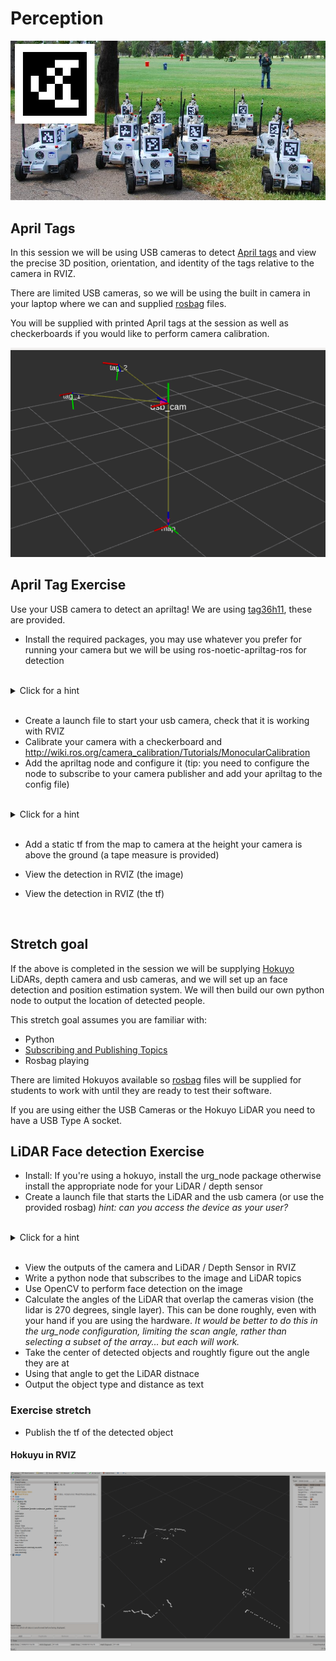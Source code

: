 # Perception
![Alt text](./resources/apriltagrobots_overlay.jpg)

## April Tags

In this session we will be using USB cameras to detect [April tags](https://april.eecs.umich.edu/software/apriltag.html) and view the precise 3D position, orientation, and identity of the tags relative to the camera in RVIZ.

There are limited USB cameras, so we will be using the built in camera in your laptop where we can and supplied [rosbag](http://wiki.ros.org/Bags) files. 

You will be supplied with printed April tags at the session as well as checkerboards if you would like to perform camera calibration.

![Alt text](./resources/tags_rviz.png )

## April Tag Exercise
Use your USB camera to detect an apriltag! We are using [tag36h11](https://www.dotproduct3d.com/uploads/8/5/1/1/85115558/apriltags1-20.pdf), these are provided.

 * Install the required packages, you may use whatever you prefer for running your camera but we will be using ros-noetic-apriltag-ros for detection
 <br/>
 
<details>
<summary>Click for a hint</summary>

`sudo apt install ros-noetic-apriltag-ros ros-noetic-usb-cam` is a quick and easy node to get your webcam going
</details>

<br/>

 * Create a launch file to start your usb camera, check that it is working with RVIZ
 * Calibrate your camera with a checkerboard and http://wiki.ros.org/camera_calibration/Tutorials/MonocularCalibration
 * Add the apriltag node and configure it (tip: you need to configure the node to subscribe to your camera publisher and add your apriltag to the config file)
 
 <br/>
  <details>
 
 
<summary>Click for a hint</summary>
 You may have issues with your camera being uncalibrated, check the error output of your console.
 For the hardware provided the calibration is available here:
 
https://github.com/ros-workshop/perception/blob/master/ost.yaml

https://github.com/ros-workshop/perception/blob/master/ost.txt

</details>
<br/>

 * Add a static tf from the map to camera at the height your camera is above the ground (a tape measure is provided)
 
 * View the detection in RVIZ (the image)
 
 * View the detection in RVIZ (the tf)
 
 <br/>

## Stretch goal
 
If the above is completed in the session we will be supplying [Hokuyo](https://www.hokuyo-aut.jp/search/single.php?serial=166) LiDARs, depth camera and usb cameras, and we will set up an face detection and position estimation system. We will then build our own python node to output the location of detected people.

This stretch goal assumes you are familiar with:
* Python 
* [Subscribing and Publishing Topics](http://wiki.ros.org/ROS/Tutorials/WritingPublisherSubscriber%28python%29)
* Rosbag playing

There are limited Hokuyos available so [rosbag](http://wiki.ros.org/Bags) files will be supplied for students to work with until they are ready to test their software.

If you are using either the USB Cameras or the Hokuyo LiDAR you need to have a USB Type A socket.
 
 ## LiDAR Face detection Exercise

 * Install: If you're using a hokuyo, install the urg_node package otherwise install the appropriate node for your LiDAR / depth sensor
 * Create a launch file that starts the LiDAR and the usb camera (or use the provided rosbag) *hint: can you access the device as your user?*
 <br/>
<details>
<summary>Click for a hint</summary>

Usually googling the device and ROS will bring up the driver.
 
 If you cannot open the LiDAR:
https://answers.ros.org/question/286646/error-connecting-to-hokuyo-could-not-open-serial-hokuyo/

Other resources:
https://answers.ros.org/question/251060/how-to-use-an-usb-hokuyo-laserscanner-in-ros-kinetic/

</details>
<br/>

 * View the outputs of the camera and LiDAR / Depth Sensor in RVIZ
 * Write a python node that subscribes to the image and LiDAR topics
 * Use OpenCV to perform face detection on the image
 * Calculate the angles of the LiDAR that overlap the cameras vision (the lidar is 270 degrees, single layer). This can be done roughly, even with your hand if you are using the hardware. *It would be better to do this in the urg_node configuration, limiting the scan angle, rather than selecting a subset of the array... but each will work.*
 * Take the center of detected objects and roughtly figure out the angle they are at 
 * Using that angle to get the LiDAR distnace
 * Output the object type and distance as text
 
  ### Exercise stretch
 * Publish the tf of the detected object
 
 #### Hokuyu in RVIZ
  ![Alt text](./resources/LiDAR_Hok_RVIZ.png)


